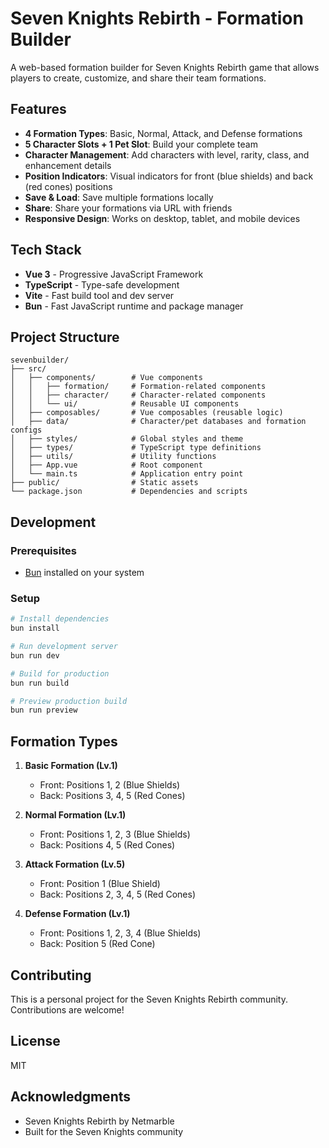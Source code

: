 # Seven Knights Rebirth - Formation Builder

A web-based formation builder for Seven Knights Rebirth game that allows players to create, customize, and share their team formations.

## Features

- **4 Formation Types**: Basic, Normal, Attack, and Defense formations
- **5 Character Slots + 1 Pet Slot**: Build your complete team
- **Character Management**: Add characters with level, rarity, class, and enhancement details
- **Position Indicators**: Visual indicators for front (blue shields) and back (red cones) positions
- **Save & Load**: Save multiple formations locally
- **Share**: Share your formations via URL with friends
- **Responsive Design**: Works on desktop, tablet, and mobile devices

## Tech Stack

- **Vue 3** - Progressive JavaScript Framework
- **TypeScript** - Type-safe development
- **Vite** - Fast build tool and dev server
- **Bun** - Fast JavaScript runtime and package manager

## Project Structure

```
sevenbuilder/
├── src/
│   ├── components/        # Vue components
│   │   ├── formation/     # Formation-related components
│   │   ├── character/     # Character-related components
│   │   └── ui/            # Reusable UI components
│   ├── composables/       # Vue composables (reusable logic)
│   ├── data/              # Character/pet databases and formation configs
│   ├── styles/            # Global styles and theme
│   ├── types/             # TypeScript type definitions
│   ├── utils/             # Utility functions
│   ├── App.vue            # Root component
│   └── main.ts            # Application entry point
├── public/                # Static assets
└── package.json           # Dependencies and scripts
```

## Development

### Prerequisites

- [Bun](https://bun.sh/) installed on your system

### Setup

```bash
# Install dependencies
bun install

# Run development server
bun run dev

# Build for production
bun run build

# Preview production build
bun run preview
```

## Formation Types

1. **Basic Formation (Lv.1)**
   - Front: Positions 1, 2 (Blue Shields)
   - Back: Positions 3, 4, 5 (Red Cones)

2. **Normal Formation (Lv.1)**
   - Front: Positions 1, 2, 3 (Blue Shields)
   - Back: Positions 4, 5 (Red Cones)

3. **Attack Formation (Lv.5)**
   - Front: Position 1 (Blue Shield)
   - Back: Positions 2, 3, 4, 5 (Red Cones)

4. **Defense Formation (Lv.1)**
   - Front: Positions 1, 2, 3, 4 (Blue Shields)
   - Back: Position 5 (Red Cone)

## Contributing

This is a personal project for the Seven Knights Rebirth community. Contributions are welcome!

## License

MIT

## Acknowledgments

- Seven Knights Rebirth by Netmarble
- Built for the Seven Knights community
